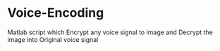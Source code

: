 # Voice-Encoding
Matlab script which Encrypt any voice signal to image and Decrypt the image into Original voice signal
